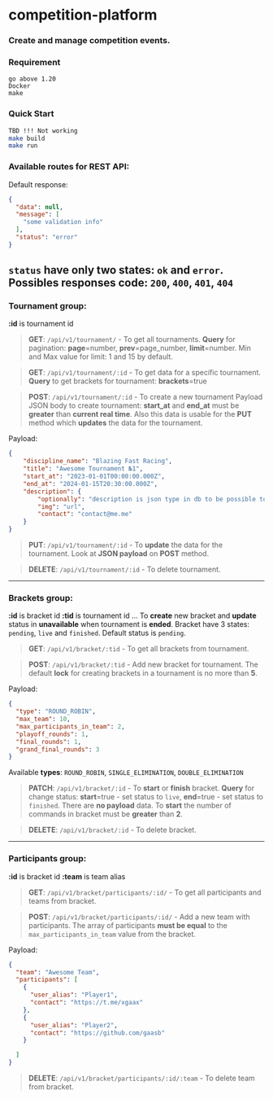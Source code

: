 # competition-platform
### Create and manage competition events.
### Requirement
```text
go above 1.20
Docker
make
```
### Quick Start

```bash
TBD !!! Not working
make build
make run
```
### Available routes for REST API:
Default response:
```json
{
  "data": null,
  "message": [
    "some validation info"
  ],
  "status": "error"
}
```
`status` have only two states: `ok` and `error`.
Possibles responses code: `200`, `400`, `401`, `404`
---
### Tournament group:
**:id** is tournament id
> **GET**: `/api/v1/tournament/` - To get all tournaments. **Query** for pagination: **page**=number, **prev**=page_number, **limit**=number. Min and Max value for limit: 1 and 15 by default.

> **GET**: `/api/v1/tournament/:id` - To get data for a specific tournament. **Query** to get brackets for tournament: **brackets**=true

> **POST**: `/api/v1/tournament/:id` - To create a new tournament
>Payload JSON body to create tournament:
> **start_at** and **end_at** must be **greater** than **current real time**.
> Also this data is usable for the **PUT** method which **updates** the data for the tournament.

Payload:
```json
{
	"discipline_name": "Blazing Fast Racing",
	"title": "Awesome Tournament №1",
	"start_at": "2023-01-01T00:00:00.000Z", 
	"end_at": "2024-01-15T20:30:00.000Z",
	"description": {
		"optionally": "description is json type in db to be possible to save wysiwyg data or something.",
		"img": "url",
		"contact": "contact@me.me"
	}
}
```
> **PUT**: `/api/v1/tournament/:id` - To **update** the data for the tournament. Look at **JSON payload** on **POST** method.

> **DELETE**: `/api/v1/tournament/:id` - To delete tournament.
---
### Brackets group:
**:id** is bracket id
**:tid** is tournament id
... To **create** new bracket and **update** status in **unavailable** when tournament is **ended**.
Bracket have 3 states: `pending`, `live` and `finished`. Default status is `pending`.
> **GET**: `/api/v1/bracket/:tid` - To get all brackets from tournament.

> **POST**: `/api/v1/bracket/:tid` - Add new bracket for tournament. The default **lock** for creating brackets in a tournament is no more than **5**. 

Payload:
```json
{
  "type": "ROUND_ROBIN",
  "max_team": 10,
  "max_participants_in_team": 2,
  "playoff_rounds": 1,
  "final_rounds": 1,
  "grand_final_rounds": 3
}
```
Available **types**: `ROUND_ROBIN`, `SINGLE_ELIMINATION`, `DOUBLE_ELIMINATION`

> **PATCH**: `/api/v1/bracket/:id` - To **start** or **finish** bracket. **Query** for change status: **start**=true - set status to `live`, **end**=true - set status to `finished`. There are **no payload** data. To **start** the number of commands in bracket must be **greater** than **2**.

> **DELETE**: `/api/v1/bracket/:id` - To delete bracket.
---
### Participants group:
**:id** is bracket id
**:team** is team alias
> **GET**: `/api/v1/bracket/participants/:id/` - To get all participants and teams from bracket.

> **POST**: `/api/v1/bracket/participants/:id/` - Add a new team with participants. The array of participants **must be equal** to the `max_participants_in_team` value from the bracket. 

Payload:
```json
{
  "team": "Awesome Team",
  "participants": [
    {
      "user_alias": "Player1",
      "contact": "https://t.me/xgaax"
    },
    {
      "user_alias": "Player2",
      "contact": "https://github.com/gaasb"
    }

  ]
}
```
> **DELETE**: `/api/v1/bracket/participants/:id/:team` - To delete team from bracket. 
